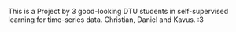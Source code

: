 This is a Project by 3 good-looking DTU students in self-supervised learning for time-series data.
Christian, Daniel and Kavus. :3